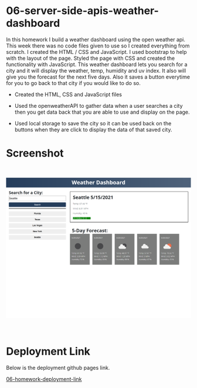 # 06-server-side-apis-weather-dashboard

In this homework I build a weather dashboard using the open weather api. This week there was no code files given to use so I created everything from scratch. I created the HTML / CSS and JavaScript. I used bootstrap to help with the layout of the page. Styled the page with CSS and created the functionality with JavaScript. This weather dashboard lets you search for a city and it will display the weather, temp, humidity and uv index. It also will give you the forecast for the next five days. Also it saves a button everytime for you to go back to that city if you would like to do so. 

- Created the HTML, CSS and JavaScript files

- Used the openweatherAPI to gather data when a user searches a city then you get data back that you are able to use and display on the page.  

- Used local storage to save the city so it can be used back on the buttons when they are click to display the data of that saved city.

# Screenshot
<br>

![This is a weather dashboard where you can search a city in the input field and when you submit. weather data is displayed with the temperature, humidity, wind, uv index. Also the five day forecast is given and a button that you can go back to a city you previously searched.](assets/img/weatherapi.png)

<br>

# Deployment Link

Below is the deployment github pages link.

[06-homework-deployment-link](https://itiskchengs.github.io/06-server-side-apis-weather-dashboard/)